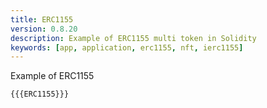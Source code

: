 ```yaml
---
title: ERC1155
version: 0.8.20
description: Example of ERC1155 multi token in Solidity
keywords: [app, application, erc1155, nft, ierc1155]
---
```


Example of ERC1155

```solidity
{{{ERC1155}}}
```
